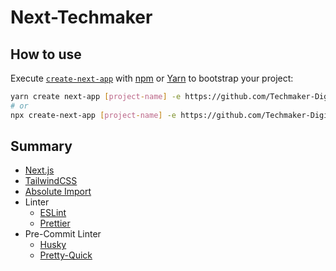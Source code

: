 # Next-Techmaker

## How to use

Execute [`create-next-app`](https://github.com/vercel/next.js/tree/canary/packages/create-next-app) with [npm](https://docs.npmjs.com/cli/init) or [Yarn](https://yarnpkg.com/lang/en/docs/cli/create/) to bootstrap your project:

```bash
yarn create next-app [project-name] -e https://github.com/Techmaker-Digital-Innovations-Corp/next-techmaker
# or
npx create-next-app [project-name] -e https://github.com/Techmaker-Digital-Innovations-Corp/next-techmaker
```

## Summary

- [Next.js](https://nextjs.org)
- [TailwindCSS](https://tailwindcss.com/)
- [Absolute Import](https://nextjs.org/docs/advanced-features/module-path-aliases)
- Linter
  - [ESLint](https://eslint.org/)
  - [Prettier](https://prettier.io/)
- Pre-Commit Linter
  - [Husky](https://typicode.github.io/husky/#/?id=automatic-recommended)
  - [Pretty-Quick](https://www.npmjs.com/package/pretty-quick)
